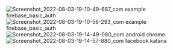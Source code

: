 ![Screenshot_2022-08-03-19-10-49-687_com example firebase_basic_auth](https://user-images.githubusercontent.com/68215023/182737292-be8ec9ff-e0b7-4c31-b9d7-264971bc8e15.jpg)
![Screenshot_2022-08-03-19-10-56-293_com example firebase_basic_auth](https://user-images.githubusercontent.com/68215023/182737295-316549ad-54c8-4957-adcb-054b762ad20f.jpg)
![Screenshot_2022-08-03-19-14-49-080_com android chrome](https://user-images.githubusercontent.com/68215023/182737297-ea145bd5-1902-4c47-8cc8-96bd3f5d336b.jpg)
![Screenshot_2022-08-03-19-14-57-880_com facebook katana](https://user-images.githubusercontent.com/68215023/182737298-70684563-dacb-4b72-98fa-a07282cc0da8.jpg)
